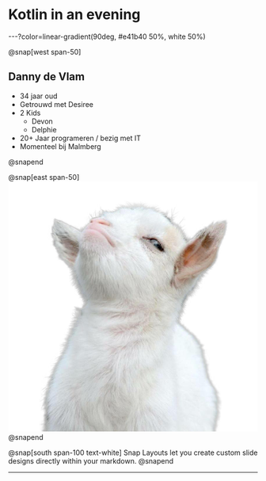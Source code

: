 # Kotlin in an evening

---?color=linear-gradient(90deg, #e41b40 50%, white 50%)

@snap[west span-50]
## Danny de Vlam
* 34 jaar oud
* Getrouwd met Desiree  
* 2 Kids
    * Devon
    * Delphie
* 20+ Jaar programeren / bezig met IT
* Momenteel bij Malmberg

@snapend

@snap[east span-50]
![](assets/img/danny.png)
@snapend

@snap[south span-100 text-white]
Snap Layouts let you create custom slide designs directly within your markdown.
@snapend

---